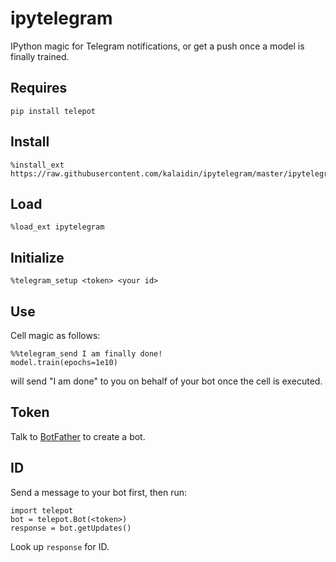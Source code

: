 # ipytelegram
IPython magic for Telegram notifications,
or get a push once a model is finally trained.

Requires
-------------
    pip install telepot

Install
-------------
    %install_ext https://raw.githubusercontent.com/kalaidin/ipytelegram/master/ipytelegram.py

Load
-------------
    %load_ext ipytelegram

Initialize
-------------
    %telegram_setup <token> <your id>

Use
-------------
Cell magic as follows:

    %%telegram_send I am finally done!
    model.train(epochs=1e10)

will send "I am done" to you on behalf of your bot once the cell is executed.

Token
-------------
Talk to [BotFather](https://telegram.me/botfather) to create a bot.

ID
-------------
Send a message to your bot first, then run:

    import telepot
    bot = telepot.Bot(<token>)
    response = bot.getUpdates()

Look up `response` for ID.